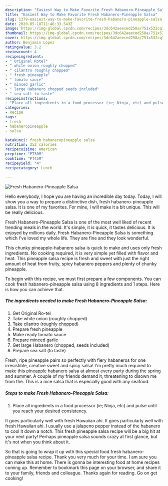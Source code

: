 ```yaml
---
description: "Easiest Way to Make Favorite Fresh Habanero-Pineapple Salsa"
title: "Easiest Way to Make Favorite Fresh Habanero-Pineapple Salsa"
slug: 1379-easiest-way-to-make-favorite-fresh-habanero-pineapple-salsa
date: 2020-05-18T11:46:33.543Z
image: https://img-global.cpcdn.com/recipes/3dc642aeeced258a/751x532cq70/fresh-habanero-pineapple-salsa-recipe-main-photo.jpg
thumbnail: https://img-global.cpcdn.com/recipes/3dc642aeeced258a/751x532cq70/fresh-habanero-pineapple-salsa-recipe-main-photo.jpg
cover: https://img-global.cpcdn.com/recipes/3dc642aeeced258a/751x532cq70/fresh-habanero-pineapple-salsa-recipe-main-photo.jpg
author: Benjamin Lopez
ratingvalue: 3.2
reviewcount: 4
recipeingredient:
- " Original Rotel"
- " white onion roughly chopped"
- " cilantro roughly chopped"
- " fresh pineapple"
- " tomato sauce"
- " minced garlic"
- " large Habanero chopped seeds included"
- " sea salt to taste"
recipeinstructions:
- "Place all ingredients in a food processor (ie; Ninja, etc) and pulse until you reach your desired consistency."
categories:
- Recipe
tags:
- fresh
- habaneropineapple
- salsa

katakunci: fresh habaneropineapple salsa 
nutrition: 252 calories
recipecuisine: American
preptime: "PT30M"
cooktime: "PT45M"
recipeyield: "4"
recipecategory: Lunch

---
```



![Fresh Habanero-Pineapple Salsa](https://img-global.cpcdn.com/recipes/3dc642aeeced258a/751x532cq70/fresh-habanero-pineapple-salsa-recipe-main-photo.jpg)

Hello everybody, I hope you are having an incredible day today. Today, I will show you a way to prepare a distinctive dish, fresh habanero-pineapple salsa. It is one of my favorites. For mine, I will make it a bit unique. This will be really delicious.

Fresh Habanero-Pineapple Salsa is one of the most well liked of recent trending meals in the world. It's simple, it is quick, it tastes delicious. It is enjoyed by millions daily. Fresh Habanero-Pineapple Salsa is something which I've loved my whole life. They are fine and they look wonderful.

This chunky pineapple-habanero salsa is quick to make and uses only fresh ingredients. No cooking required, it is very simple yet filled with flavor and heat. This pineapple salsa recipe is fresh and sweet with just the right amount of heat from fruity, spicy habanero peppers and plenty of chunky pineapple.


To begin with this recipe, we must first prepare a few components. You can cook fresh habanero-pineapple salsa using 8 ingredients and 1 steps. Here is how you can achieve that.

<!--inarticleads1-->

##### The ingredients needed to make Fresh Habanero-Pineapple Salsa:

1. Get  Original Ro-tel
1. Take  white onion (roughly chopped)
1. Take  cilantro (roughly chopped)
1. Prepare  fresh pineapple
1. Make ready  tomato sauce
1. Prepare  minced garlic
1. Get  large Habanero (chopped, seeds included)
1. Prepare  sea salt (to taste)


Fresh, ripe pineapple pairs so perfectly with fiery habaneros for one irresistible, creative sweet and spicy salsa! I&#39;m pretty much required to make this pineapple habanero salsa at almost every party during the spring and summer. A couple of my friends demand it, threatening to disown me from the. This is a nice salsa that is especially good with any seafood. 

<!--inarticleads2-->

##### Steps to make Fresh Habanero-Pineapple Salsa:

1. Place all ingredients in a food processor (ie; Ninja, etc) and pulse until you reach your desired consistency.


It goes particularly well with fresh Hawaiian ahi. It goes particularly well with fresh Hawaiian ahi. I usually use a jalapeno pepper instead of the habanero to cool it down a notch. This fresh pineapple salsa recipe will be a big hit at your next party! Perhaps pineapple salsa sounds crazy at first glance, but it&#39;s not when you think about it. 

So that is going to wrap it up with this special food fresh habanero-pineapple salsa recipe. Thank you very much for your time. I am sure you can make this at home. There is gonna be interesting food at home recipes coming up. Remember to bookmark this page on your browser, and share it to your family, friends and colleague. Thanks again for reading. Go on get cooking!

